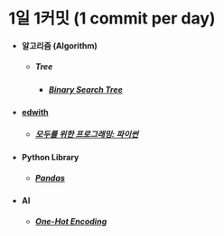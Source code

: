 # 1일 1커밋 (1 commit per day)
<ul>
  <li>
    <h4>알고리즘 (Algorithm)</h4>  
    <ul>
      <li>
        <h5>Tree</h5>
        <ul>
         <li>
         <h5><a href="https://github.com/jysaa5/VioletCheese_Study_Python/tree/master/Algorithm/BinaryTree">Binary Search Tree</a></h5>
         </li>
       </ul>
    </li>
   </ul>
</li>

<li>
<h4><a href ="https://www.edwith.org/">edwith</a></h4>
<ul>
<li>
<h5><a href ="https://github.com/jysaa5/VioletCheese_Study_Python/tree/master/Edwith/Programming_for_everyone">모두를 위한 프로그래밍: 파이썬</a></h5>
</li>
</ul>
</li>

<li><h4>Python Library</h4>
<ul>
<li><h5><a href="https://github.com/jysaa5/Violet_Study_Python/tree/master/AI/Pandas">Pandas</a></h5></ul>
</li>

<li>
<h4>AI</h4>
<ul>
<li><h5><a href="https://github.com/jysaa5/VioletCheese_Study_Python/tree/master/AI/One_Hot_Encoding">One-Hot Encoding</a></h5></li>
</ul>
</li>
</ul>
